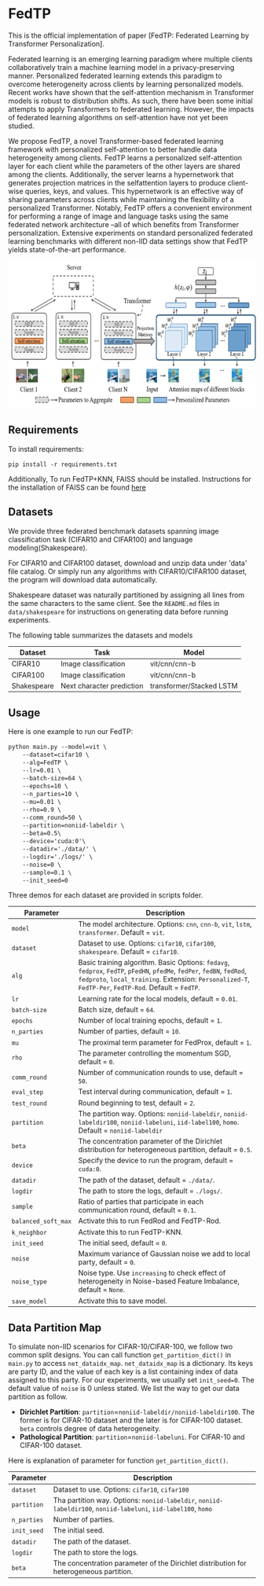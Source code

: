# FedTP
This is the official implementation of paper [FedTP: Federated Learning by Transformer Personalization].


Federated learning is an emerging learning paradigm where multiple clients collaboratively train a machine learning model in a privacy-preserving manner. Personalized federated learning extends this paradigm to overcome heterogeneity across clients by learning personalized models. Recent works have shown that the self-attention mechanism in Transformer models is robust to distribution shifts. As such, there have been some initial attempts to apply Transformers to federated learning. However, the impacts of federated learning algorithms on self-attention have not yet been studied.


We propose FedTP, a novel Transformer-based federated learning framework with personalized self-attention to better handle data heterogeneity among clients. FedTP learns a personalized self-attention layer for each client while the parameters of the other layers are shared among the clients. Additionally, the server learns a hypernetwork that generates projection matrices in the selfattention layers to produce client-wise queries, keys, and values. This hypernetwork is an effective way of sharing parameters across clients while maintaining the flexibility of a personalized Transformer. Notably, FedTP offers a convenient environment for performing a range of image and language tasks using the same federated network architecture –all of which benefits from Transformer personalization. Extensive experiments on standard personalized federated learning benchmarks with different non-IID data settings show that FedTP yields state-of-the-art performance.

<img src="figures/pipeline.png" width="700" height="300" /><br/>


## Requirements

To install requirements:

```setup
pip install -r requirements.txt
```

Additionally, To run FedTP+KNN, FAISS should be installed. Instructions for the installation of FAISS can be found
[here](https://github.com/facebookresearch/faiss/blob/main/INSTALL.md)


## Datasets

We provide three federated benchmark datasets spanning image classification task (CIFAR10 and CIFAR100) 
and language modeling(Shakespeare).


For CIFAR10 and CIFAR100 dataset, download and unzip data under 'data' file catalog. 
Or simply run any algorithms with CIFAR10/CIFAR100 dataset, the program will download data automatically.

Shakespeare dataset was naturally partitioned by assigning
all lines from the same characters to the same client. 
See the `README.md` files in `data/shakespeare` 
for instructions on generating data before running experiments.

The following table summarizes the datasets and models

|Dataset         | Task |  Model |
| ------------------  |  ------|------- |
| CIFAR10   |     Image classification        |      vit/cnn/cnn-b |
| CIFAR100    |     Image classification         |      vit/cnn/cnn-b  |
| Shakespeare |     Next character prediction        |      transformer/Stacked LSTM    |



## Usage
Here is one example to run our FedTP:
```
python main.py --model=vit \
    --dataset=cifar10 \
    --alg=FedTP \
    --lr=0.01 \
    --batch-size=64 \
    --epochs=10 \
    --n_parties=10 \
    --mu=0.01 \
    --rho=0.9 \
    --comm_round=50 \
    --partition=noniid-labeldir \
    --beta=0.5\
    --device='cuda:0'\
    --datadir='./data/' \
    --logdir='./logs/' \
    --noise=0 \
    --sample=0.1 \
    --init_seed=0
```

Three demos for each dataset are provided in scripts folder.

| Parameter                      | Description                                 |
| ----------------------------- | ---------------------------------------- |
| `model` | The model architecture. Options: `cnn`, `cnn-b`, `vit`, `lstm`, `transformer`. Default = `vit`. |
| `dataset`      | Dataset to use. Options: `cifar10`, `cifar100`, `shakespeare`. Default = `cifar10`. |
| `alg` | Basic training algorithm. Basic Options: `fedavg`, `fedprox`, `FedTP`, `pFedHN`, `pfedMe`, `fedPer`, `fedBN`, `fedRod`, `fedproto`, `local_training`. Extension: `Personalized-T`, `FedTP-Per`, `FedTP-Rod`. Default = `FedTP`. |
| `lr` | Learning rate for the local models, default = `0.01`. |
| `batch-size` | Batch size, default = `64`. |
| `epochs` | Number of local training epochs, default = `1`. |
| `n_parties` | Number of parties, default = `10`. |
| `mu` | The proximal term parameter for FedProx, default = `1`. |
| `rho` | The parameter controlling the momentum SGD, default = `0`. |
| `comm_round`    | Number of communication rounds to use, default = `50`. |
| `eval_step`    | Test interval during communication, default = `1`. |
| `test_round`    | Round beginning to test, default = `2`. |
| `partition`    | The partition way. Options: `noniid-labeldir`, `noniid-labeldir100`, `noniid-labeluni`, `iid-label100`, `homo`. Default = `noniid-labeldir` |
| `beta` | The concentration parameter of the Dirichlet distribution for heterogeneous partition, default = `0.5`. |
| `device` | Specify the device to run the program, default = `cuda:0`. |
| `datadir` | The path of the dataset, default = `./data/`. |
| `logdir` | The path to store the logs, default = `./logs/`. |
| `sample` | Ratio of parties that participate in each communication round, default = `0.1`. |
| `balanced_soft_max` | Activate this to run FedRod and FedTP-Rod. |
| `k_neighbor` | Activate this to run FedTP-KNN. |
| `init_seed` | The initial seed, default = `0`. |
| `noise` | Maximum variance of Gaussian noise we add to local party, default = `0`. |
| `noise_type` | Noise type. Use `increasing` to check effect of heterogeneity in Noise-based Feature Imbalance, default = `None`. |
| `save_model` | Activate this to save model. |



## Data Partition Map
To simulate non-IID scenarios for CIFAR-10/CIFAR-100, we follow two common split designs. You can call function `get_partition_dict()` in `main.py` to access `net_dataidx_map`. `net_dataidx_map` is a dictionary. Its keys are party ID, and the value of each key is a list containing index of data assigned to this party. For our experiments, we usually set `init_seed=0`.  The default value of `noise` is 0 unless stated. We list the way to get our data partition as follow.
* **Dirichlet Partition**: `partition`=`noniid-labeldir/noniid-labeldir100`. The former is for CIFAR-10 dataset and the later is for CIFAR-100 dataset. `beta` controls degree of data heterogeneity. 
* **Pathological Partition**: `partition`=`noniid-labeluni`. For CIFAR-10 and CIFAR-100 dataset. 


Here is explanation of parameter for function `get_partition_dict()`. 

| Parameter                      | Description                                 |
| ----------------------------- | ---------------------------------------- |
| `dataset`      | Dataset to use. Options: `cifar10`, `cifar100` |
| `partition`    | Tha partition way. Options: `noniid-labeldir`, `noniid-labeldir100`, `noniid-labeluni`, `iid-label100`, `homo` |
| `n_parties` | Number of parties. |
| `init_seed` | The initial seed. |
| `datadir` | The path of the dataset. |
| `logdir` | The path to store the logs. |
| `beta` | The concentration parameter of the Dirichlet distribution for heterogeneous partition. |



<!-- ## Citation
If you find this repository useful, please cite our paper:

```
@inproceedings{li2022federated,
      title={Federated Learning on Non-IID Data Silos: An Experimental Study},
      author={Li, Qinbin and Diao, Yiqun and Chen, Quan and He, Bingsheng},
      booktitle={IEEE International Conference on Data Engineering},
      year={2022}
}
``` -->
